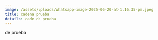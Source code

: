 ```yaml
---
image: /assets/uploads/whatsapp-image-2025-06-20-at-1.16.35-pm.jpeg
title: cadena prueba
details: cade de prueba
---
```

d﻿e prueba